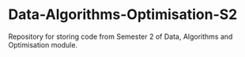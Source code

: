 # Data-Algorithms-Optimisation-S2
Repository for storing code from Semester 2 of Data, Algorithms and Optimisation module.
